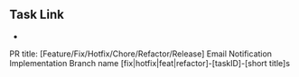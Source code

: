 ## Task Link

-

PR title: [Feature/Fix/Hotfix/Chore/Refactor/Release] Email Notification Implementation
Branch name [fix|hotfix|feat|refactor]-[taskID]-[short title]s
